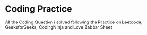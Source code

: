 # Coding Practice
All the Coding Question i solved following the Practice on Leetcode, GeeksforGeeks, CodingNinja and Love Babbar Sheet